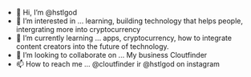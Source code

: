 - 👋 Hi, I’m @hstlgod
- 👀 I’m interested in ... learning, building technology that helps people, intergrating more into cryptocurrency
- 🌱 I’m currently learning ... apps, cryptocurrency, how to integrate content creators into the future of technology. 
- 💞️ I’m looking to collaborate on ... My business Cloutfinder
- 📫 How to reach me ... @cloutfinder ir @hstlgod on instagram

<!---
hstlgod/hstlgod is a ✨ special ✨ repository because its `README.md` (this file) appears on your GitHub profile.
You can click the Preview link to take a look at your changes.
--->
